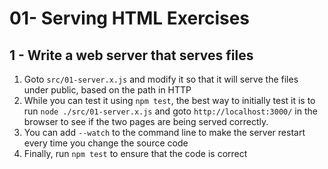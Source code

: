 # 01-  Serving HTML Exercises

## 1 - Write a web server that serves files

1. Goto `src/01-server.x.js` and modify it so that it will serve the files under public, based
   on the path in HTTP
1. While you can test it using `npm test`, the best way to initially test it is to run
   `node ./src/01-server.x.js` and goto `http://localhost:3000/` in the browser to see if the two
   pages are being served correctly.
1. You can add `--watch` to the command line to make the server restart every time you change the source code
1. Finally, run `npm test` to ensure that the code is correct
